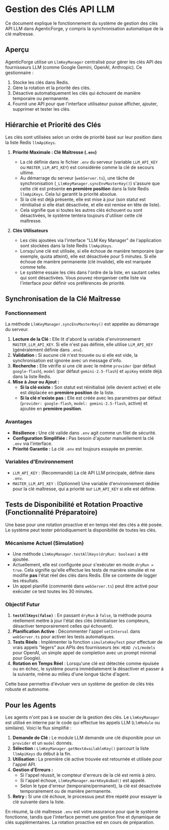 # Gestion des Clés API LLM

Ce document explique le fonctionnement du système de gestion des clés API LLM dans AgenticForge, y compris la synchronisation automatique de la clé maîtresse.

## Aperçu

AgenticForge utilise un `LlmKeyManager` centralisé pour gérer les clés API des fournisseurs LLM (comme Google Gemini, OpenAI, Anthropic). Ce gestionnaire :

1.  Stocke les clés dans Redis.
2.  Gère la rotation et la priorité des clés.
3.  Désactive automatiquement les clés qui échouent de manière temporaire ou permanente.
4.  Fournit une API pour que l'interface utilisateur puisse afficher, ajouter, supprimer et tester les clés.

## Hiérarchie et Priorité des Clés

Les clés sont utilisées selon un ordre de priorité basé sur leur position dans la liste Redis `llmApiKeys`.

1.  **Priorité Maximale : Clé Maîtresse (`.env`)**
    *   La clé définie dans le fichier `.env` du serveur (variable `LLM_API_KEY` ou `MASTER_LLM_API_KEY`) est considérée comme la clé de secours ultime.
    *   Au démarrage du serveur (`webServer.ts`), une tâche de synchronisation (`_LlmKeyManager.syncEnvMasterKey()`) s'assure que cette clé est présente **en première position** dans la liste Redis `llmApiKeys`. Cela lui garantit la priorité absolue.
    *   Si la clé est déjà présente, elle est mise à jour (son statut est réinitialisé si elle était désactivée, et elle est remise en tête de liste).
    *   Cela signifie que si toutes les autres clés échouent ou sont désactivées, le système tentera toujours d'utiliser cette clé maîtresse.

2.  **Clés Utilisateurs**
    *   Les clés ajoutées via l'interface "LLM Key Manager" de l'application sont stockées dans la liste Redis `llmApiKeys`.
    *   Lorsqu'une clé est utilisée, si elle échoue de manière temporaire (par exemple, quota atteint), elle est désactivée pour 5 minutes. Si elle échoue de manière permanente (clé invalide), elle est marquée comme telle.
    *   Le système essaie les clés dans l'ordre de la liste, en sautant celles qui sont désactivées. Vous pouvez réorganiser cette liste via l'interface pour définir vos préférences de priorité.

## Synchronisation de la Clé Maîtresse

### Fonctionnement

La méthode `LlmKeyManager.syncEnvMasterKey()` est appelée au démarrage du serveur.

1.  **Lecture de la Clé :** Elle lit d'abord la variable d'environnement `MASTER_LLM_API_KEY`. Si elle n'est pas définie, elle utilise `LLM_API_KEY` (généralement définie dans `.env`).
2.  **Validation :** Si aucune clé n'est trouvée ou si elle est vide, la synchronisation est ignorée avec un message d'info.
3.  **Recherche :** Elle vérifie si une clé avec le même `provider` (par défaut `google-flash`), `model` (par défaut `gemini-2.5-flash`) et `apiKey` existe déjà dans la liste Redis.
4.  **Mise à Jour ou Ajout :**
    *   **Si la clé existe :** Son statut est réinitialisé (elle devient active) et elle est déplacée en **première position** de la liste.
    *   **Si la clé n'existe pas :** Elle est créée avec les paramètres par défaut (`provider: google-flash`, `model: gemini-2.5-flash`, active) et ajoutée en **première position**.

### Avantages

*   **Résilience :** Une clé valide dans `.env` agit comme un filet de sécurité.
*   **Configuration Simplifiée :** Pas besoin d'ajouter manuellement la clé `.env` via l'interface.
*   **Priorité Garantie :** La clé `.env` est toujours essayée en premier.

### Variables d'Environnement

*   `LLM_API_KEY` : (Recommandé) La clé API LLM principale, définie dans `.env`.
*   `MASTER_LLM_API_KEY` : (Optionnel) Une variable d'environnement dédiée pour la clé maîtresse, qui a priorité sur `LLM_API_KEY` si elle est définie.

## Tests de Disponibilité et Rotation Proactive (Fonctionnalité Préparatoire)

Une base pour une rotation proactive et en temps réel des clés a été posée. Le système peut tester périodiquement la disponibilité de toutes les clés.

### Mécanisme Actuel (Simulation)

*   Une méthode `LlmKeyManager.testAllKeys(dryRun: boolean)` a été ajoutée.
*   Actuellement, elle est configurée pour s'exécuter en mode `dryRun = true`. Cela signifie qu'elle effectue les tests de manière simulée et ne modifie **pas** l'état réel des clés dans Redis. Elle se contente de logger les résultats.
*   Un appel planifié (commenté dans `webServer.ts`) peut être activé pour exécuter ce test toutes les 30 minutes.

### Objectif Futur

1.  **`testAllKeys(false)`** : En passant `dryRun` à `false`, la méthode pourra réellement mettre à jour l'état des clés (réinitialiser les compteurs, désactiver temporairement celles qui échouent).
2.  **Planification Active** : Décommenter l'appel `setInterval` dans `webServer.ts` pour activer les tests automatiques.
3.  **Tests Réels** : Implémenter la fonction `simulateKeyTest` pour effectuer de vrais appels "légers" aux APIs des fournisseurs (ex: `HEAD /v1/models` pour OpenAI, un simple appel de completion avec un prompt minimal pour Google).
4.  **Rotation en Temps Réel** : Lorsqu'une clé est détectée comme épuisée ou en échec, le système pourra immédiatement la désactiver et passer à la suivante, même au milieu d'une longue tâche d'agent.

Cette base permettra d'évoluer vers un système de gestion de clés très robuste et autonome.

## Pour les Agents

Les agents n'ont pas à se soucier de la gestion des clés. Le `LlmKeyManager` est utilisé en interne par le code qui effectue les appels LLM (`LlmModule` ou similaire). Voici le flux simplifié :

1.  **Demande de Clé :** Le module LLM demande une clé disponible pour un `provider` et un `model` donnés.
2.  **Sélection :** `LlmKeyManager.getNextAvailableKey()` parcourt la liste `llmApiKeys` du début à la fin.
3.  **Utilisation :** La première clé active trouvée est retournée et utilisée pour l'appel API.
4.  **Gestion d'Erreurs :**
    *   Si l'appel réussit, le compteur d'erreurs de la clé est remis à zéro.
    *   Si l'appel échoue, `LlmKeyManager.markKeyAsBad()` est appelé.
    *   Selon le type d'erreur (temporaire/permanent), la clé est désactivée temporairement ou de manière permanente.
5.  **Retry :** Si une clé échoue, le processus peut être répété pour essayer la clé suivante dans la liste.

En résumé, la clé maîtresse `.env` est votre assurance pour que le système fonctionne, tandis que l'interface permet une gestion fine et dynamique de clés supplémentaires. La rotation proactive est en cours de préparation.